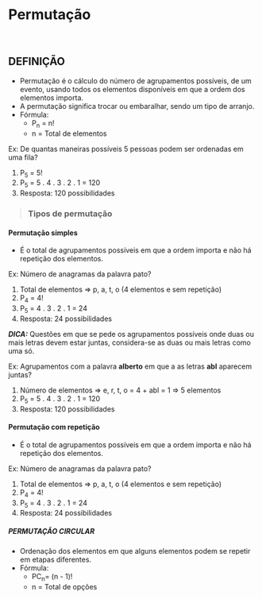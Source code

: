 # Permutação

<br>

## DEFINIÇÃO
* Permutação é o cálculo do número de agrupamentos possíveis, de um evento, usando todos os elementos disponíveis em que a ordem dos elementos importa.
* A permutação significa trocar ou embaralhar, sendo um tipo de arranjo.
* Fórmula: 
  - P<sub>n</sub> = n!
  - n = Total de elementos

Ex: De quantas maneiras possíveis 5 pessoas podem ser ordenadas em uma fila?

1. P<sub>5</sub> = 5!
2. P<sub>5</sub> = 5 . 4 . 3 . 2 . 1 = 120 
3. Resposta: 120 possibilidades

> ### Tipos de permutação

#### Permutação simples
* É o total de agrupamentos possíveis em que a ordem importa e não há repetição dos elementos.

Ex: Número de anagramas da palavra pato?  

1. Total de elementos => p, a, t, o (4 elementos e sem repetição)
2. P<sub>4</sub> = 4!
3. P<sub>5</sub> = 4 . 3 . 2 . 1 = 24
4. Resposta: 24 possibilidades

***DICA:*** Questões em que se pede os agrupamentos possíveis onde duas ou mais letras devem estar juntas, considera-se as duas ou mais letras como uma só.

Ex: Agrupamentos com a palavra **alberto** em que a as letras **abl** aparecem juntas?

1. Número de elementos => e, r, t, o = 4 + abl = 1 => 5 elementos
2. P<sub>5</sub> = 5 . 4 . 3 . 2 . 1 = 120 
3. Resposta: 120 possibilidades



#### Permutação com repetição
* É o total de agrupamentos possíveis em que a ordem importa e não há repetição dos elementos.

Ex: Número de anagramas da palavra pato?  

1. Total de elementos => p, a, t, o (4 elementos e sem repetição)
2. P<sub>4</sub> = 4!
3. P<sub>5</sub> = 4 . 3 . 2 . 1 = 24
4. Resposta: 24 possibilidades

##### PERMUTAÇÃO CIRCULAR
* Ordenação dos elementos em que alguns elementos podem se repetir em etapas diferentes.
* Fórmula: 
  - PC<sub>n</sub>= (n - 1)!
  - n = Total de opções